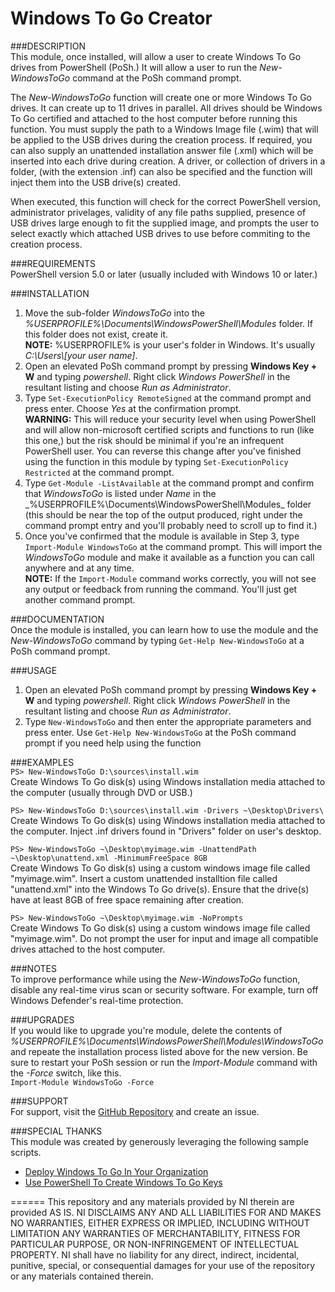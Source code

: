 Windows To Go Creator
=====================

###DESCRIPTION  
This module, once installed, will allow a user to create Windows To Go drives from PowerShell (PoSh.) It will allow a user to run the _New-WindowsToGo_ command at the PoSh command prompt.

The _New-WindowsToGo_ function will create one or more Windows To Go drives. It can create up to 11 drives in parallel. All drives should be Windows To Go certified and attached to the host computer before running this function. You must supply the path to a Windows Image file (.wim) that will be applied to the USB drives during the creation process. If required, you can also supply an unattended installation answer file (.xml) which will be inserted into each drive during creation. A driver, or collection of drivers in a folder, (with the extension .inf) can also be specified and the function will inject them into the USB drive(s) created.

When executed, this function will check for the correct PowerShell version, administrator privelages, validity of any file paths supplied, presence of USB drives large enough to fit the supplied image, and prompts the user to select exactly which attached USB drives to use before commiting to the creation process.

###REQUIREMENTS  
PowerShell version 5.0 or later (usually included with Windows 10 or later.)

###INSTALLATION  
1. Move the sub-folder _WindowsToGo_ into the _%USERPROFILE%\Documents\WindowsPowerShell\Modules_ folder. If this folder does not exist, create it.  
**NOTE:** %USERPROFILE% is your user's folder in Windows. It's usually _C:\Users\\[your user name\]_.
2. Open an elevated PoSh command prompt by pressing **Windows Key + W** and typing _powershell_. Right click _Windows PowerShell_ in the resultant listing and choose _Run as Administrator_.
3. Type `Set-ExecutionPolicy RemoteSigned` at the command prompt and press enter. Choose _Yes_ at the confirmation prompt.  
**WARNING:** This will reduce your security level when using PowerShell and will allow non-microsoft certified scripts and functions to run (like this one,) but the risk should be minimal if you're an infrequent PowerShell user.  You can reverse this change after you've finished using the function in this module by typing `Set-ExecutionPolicy Restricted` at the command prompt.
4. Type `Get-Module -ListAvailable` at the command prompt and confirm that _WindowsToGo_ is listed under _Name_ in the _%USERPROFILE%\Documents\WindowsPowerShell\Modules\_ folder (this should be near the top of the output produced, right under the command prompt entry and you'll probably need to scroll up to find it.)
5. Once you've confirmed that the module is available in Step 3, type `Import-Module WindowsToGo` at the command prompt.  This will import the _WindowsToGo_ module and make it available as a function you can call anywhere and at any time.  
**NOTE:** If the `Import-Module` command works correctly, you will not see any output or feedback from running the command. You'll just get another command prompt.

###DOCUMENTATION  
Once the module is installed, you can learn how to use the module and the _New-WindowsToGo_ command by typing `Get-Help New-WindowsToGo` at a PoSh command prompt.
	
###USAGE  
1. Open an elevated PoSh command prompt by pressing **Windows Key + W** and typing _powershell_. Right click _Windows PowerShell_ in the resultant listing and choose _Run as Administrator_.
2. Type `New-WindowsToGo` and then enter the appropriate parameters and press enter. Use `Get-Help New-WindowsToGo` at the PoSh command prompt if you need help using the function

###EXAMPLES  
`PS> New-WindowsToGo D:\sources\install.wim`  
Create Windows To Go disk(s) using Windows installation media attached to the computer (usually through DVD or USB.)

`PS> New-WindowsToGo D:\sources\install.wim -Drivers ~\Desktop\Drivers\`  
Create Windows To Go disk(s) using Windows installation media attached to the computer. Inject .inf drivers found in "Drivers" folder on user's desktop.

`PS> New-WindowsToGo ~\Desktop\myimage.wim -UnattendPath ~\Desktop\unattend.xml -MinimumFreeSpace 8GB`  
Create Windows To Go disk(s) using a custom windows image file called "myimage.wim". Insert a custom unattended installtion file called "unattend.xml" into the Windows To Go drive(s). Ensure that the drive(s) have at least 8GB of free space remaining after creation.

`PS> New-WindowsToGo ~\Desktop\myimage.wim -NoPrompts`  
Create Windows To Go disk(s) using a custom windows image file called "myimage.wim". Do not prompt the user for input and image all compatible drives attached to the host computer.

###NOTES  
To improve performance while using the _New-WindowsToGo_ function, disable any real-time virus scan or security software. For example, turn off Windows Defender's real-time protection.

###UPGRADES  
If you would like to upgrade you're module, delete the contents of _%USERPROFILE%\Documents\WindowsPowerShell\Modules\WindowsToGo_ and repeate the installation process listed above for the new version. Be sure to restart your PoSh session or run the _Import-Module_ command with the _-Force_ switch, like this.  
`Import-Module WindowsToGo -Force`

###SUPPORT  
For support, visit the [GitHub Repository](https://github.com/FirbyKirby/WindowsToGo) and create an issue.

###SPECIAL THANKS  
This module was created by generously leveraging the following sample scripts.
* [Deploy Windows To Go In Your Organization](https://technet.microsoft.com/en-us/library/jj721578.aspx)
* [Use PowerShell To Create Windows To Go Keys](https://blogs.technet.microsoft.com/heyscriptingguy/2015/10/02/use-powershell-to-create-windows-to-go-keyspart-5/)

======
This repository and any materials provided by NI therein are provided AS IS. NI DISCLAIMS ANY AND ALL LIABILITIES FOR AND MAKES NO WARRANTIES, EITHER EXPRESS OR IMPLIED, INCLUDING WITHOUT LIMITATION ANY WARRANTIES OF MERCHANTABILITY, FITNESS FOR PARTICULAR PURPOSE, OR NON-INFRINGEMENT OF INTELLECTUAL PROPERTY. NI shall have no liability for any direct, indirect, incidental, punitive, special, or consequential damages for your use of the repository or any materials contained therein.
